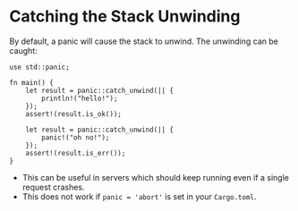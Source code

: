 # Catching the Stack Unwinding

By default, a panic will cause the stack to unwind. The unwinding can be caught:

```rust,editable
use std::panic;

fn main() {
    let result = panic::catch_unwind(|| {
        println!("hello!");
    });
    assert!(result.is_ok());
    
    let result = panic::catch_unwind(|| {
        panic!("oh no!");
    });
    assert!(result.is_err());
}
```

- This can be useful in servers which should keep running even if a single
  request crashes.
- This does not work if `panic = 'abort'` is set in your `Cargo.toml`.
